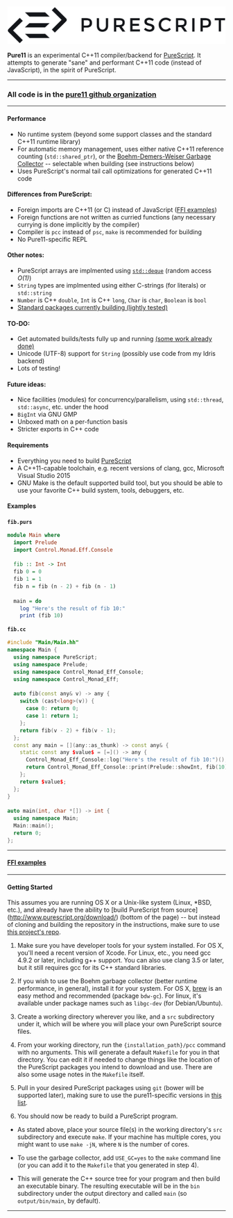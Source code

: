 [![PureScript](https://raw.githubusercontent.com/purescript/purescript/master/logo.png)](http://purescript.org)

**Pure11** is an experimental C++11 compiler/backend for [PureScript](https://github.com/purescript/purescript). It attempts to generate "sane" and performant C++11 code (instead of JavaScript), in the spirit of PureScript.

---

### **All code is in the [pure11 github organization](https://github.com/pure11)**

---

#### Performance

* No runtime system (beyond some support classes and the standard C++11 runtime library)
* For automatic memory management, uses either native C++11 reference counting (`std::shared_ptr`), or the [Boehm-Demers-Weiser Garbage Collector](http://hboehm.info/gc/) -- selectable when building (see instructions below)
* Uses PureScript's normal tail call optimizations for generated C++11 code

#### Differences from PureScript:

* Foreign imports are C++11 (or C) instead of JavaScript ([FFI examples](https://github.com/andyarvanitis/pure11/wiki/FFI_Examples))
* Foreign functions are not written as curried functions (any necessary currying is done implicitly by the compiler)
* Compiler is `pcc` instead of `psc`, `make` is recommended for building
* No Pure11-specific REPL

#### Other notes:

* PureScript arrays are implmented using [`std::deque`](http://en.cppreference.com/w/cpp/container/deque) (random access *O(1)*)
* `String` types are implmented using either C-strings (for literals) or `std::string`
* `Number` is C++ `double`, `Int` is C++ `long`, `Char` is `char`, `Boolean` is `bool`
* [Standard packages currently building (lightly tested)](https://github.com/andyarvanitis/pure11/wiki/Packages)

#### TO-DO:

* Get automated builds/tests fully up and running [(some work already done)](https://github.com/pure11/purescript/blob/pure11/pcc/TestMain.hs)
* Unicode (UTF-8) support for `String` (possibly use code from my Idris backend)
* Lots of testing!

#### Future ideas:

* Nice facilities (modules) for concurrency/parallelism, using `std::thread`, `std::async`, etc. under the hood
* `BigInt` via GNU GMP
* Unboxed math on a per-function basis
* Stricter exports in C++ code

#### Requirements

* Everything you need to build [PureScript](https://github.com/purescript/purescript)
* A C++11-capable toolchain, e.g. recent versions of clang, gcc, Microsoft Visual Studio 2015
* GNU Make is the default supported build tool, but you should be able to use your favorite C++ build system, tools, debuggers, etc.

#### Examples

**`fib.purs`**
```PureScript
module Main where
  import Prelude
  import Control.Monad.Eff.Console

  fib :: Int -> Int
  fib 0 = 0
  fib 1 = 1
  fib n = fib (n - 2) + fib (n - 1)

  main = do
    log "Here's the result of fib 10:"
    print (fib 10)
```
**`fib.cc`**
```c++
#include "Main/Main.hh"
namespace Main {
  using namespace PureScript;
  using namespace Prelude;
  using namespace Control_Monad_Eff_Console;
  using namespace Control_Monad_Eff;

  auto fib(const any& v) -> any {
    switch (cast<long>(v)) {
      case 0: return 0;
      case 1: return 1;
    };
    return fib(v - 2) + fib(v - 1);
  };
  const any main = [](any::as_thunk) -> const any& {
    static const any $value$ = [=]() -> any {
      Control_Monad_Eff_Console::log("Here's the result of fib 10:")();
      return Control_Monad_Eff_Console::print(Prelude::showInt, fib(10))();
    };
    return $value$;
  };
}

auto main(int, char *[]) -> int {
  using namespace Main;
  Main::main();
  return 0;
};
```
---
#### [FFI examples](https://github.com/andyarvanitis/pure11/wiki/FFI_Examples)
---
#### Getting Started
This assumes you are running OS X or a Unix-like system (Linux, *BSD, etc.), and already have the ability to [build PureScript from source] (http://www.purescript.org/download/) (bottom of the page) -- but instead of cloning and building the repository in the instructions, make sure to use [this project's repo](https://github.com/pure11/purescript).

1. Make sure you have developer tools for your system installed. For OS X, you'll need a recent version of Xcode. For Linux, etc., you need gcc 4.9.2 or later, including g++ support. You can also use clang 3.5 or later, but it still requires gcc for its C++ standard libraries.

2. If you wish to use the Boehm garbage collector (better runtime performance, in general), install it for your system. For OS X, [brew](http://brew.sh/) is an easy method and recommended (package `bdw-gc`). For linux, it's available under package names such as `libgc-dev` (for Debian/Ubuntu).

3. Create a working directory wherever you like, and a `src` subdirectory under it, which will be where you will place your own PureScript source files.

4. From your working directory, run the `{installation_path}/pcc` command with no arguments. This will generate a default `Makefile` for you in that directory. You can edit it if needed to change things like the location of the PureScript packages you intend to download and use. There are also some usage notes in the `Makefile` itself.

5. Pull in your desired PureScript packages using `git` (bower will be supported later), making sure to use the pure11-specific versions in [this list](https://github.com/andyarvanitis/pure11/wiki/Packages).

6. You should now be ready to build a PureScript program.
  * As stated above, place your source file(s) in the working directory's `src` subdirectory and execute `make`. If your machine has multiple cores, you might want to use `make -jN`, where `N` is the number of cores.
  
  * To use the garbage collector, add `USE_GC=yes` to the `make` command line (or you can add it to the `Makefile` that you generated in step 4).

  * This will generate the C++ source tree for your program and then build an executable binary. The resulting executable will be in the `bin` subdirectory under the output directory and called `main` (so `output/bin/main`, by default).

---
